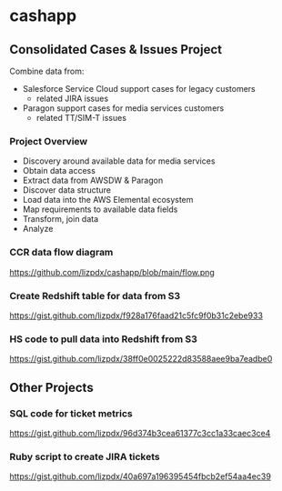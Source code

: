 # cashapp

## Consolidated Cases & Issues Project ##

Combine data from:

* Salesforce Service Cloud support cases for legacy customers
  * related JIRA issues 
* Paragon support cases for media services customers
  * related TT/SIM-T issues

### Project Overview ###

* Discovery around available data for media services
* Obtain data access
* Extract data from AWSDW & Paragon 
* Discover data structure
* Load data into the AWS Elemental ecosystem
* Map requirements to available data fields
* Transform, join data
* Analyze

### CCR data flow diagram ###
https://github.com/lizpdx/cashapp/blob/main/flow.png

### Create Redshift table for data from S3 ###
https://gist.github.com/lizpdx/f928a176faad21c5fc9f0b31c2ebe933

### HS code to pull data into Redshift from S3 ###
https://gist.github.com/lizpdx/38ff0e0025222d83588aee9ba7eadbe0


## Other Projects ## 

### SQL code for ticket metrics ###
https://gist.github.com/lizpdx/96d374b3cea61377c3cc1a33caec3ce4


### Ruby script to create JIRA tickets ###
https://gist.github.com/lizpdx/40a697a196395454fbcb2ef54aa4ec39
